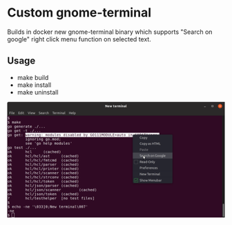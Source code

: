 # Custom gnome-terminal

Builds in docker new gnome-terminal binary
which supports "Search on google" right click menu function on selected text.

## Usage

- make build
- make install
- make uninstall

![Screenshot](screenshot.png)
